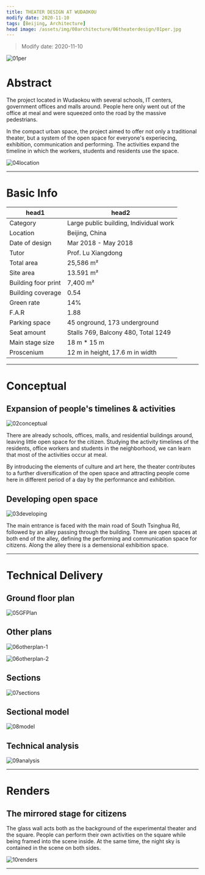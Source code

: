 ```yaml
---
title: THEATER DESIGN AT WUDAOKOU
modify date: 2020-11-10
tags: [Beijing, Architecture]
head image: /assets/img/00architecture/06theaterdesign/01per.jpg
---
```


> Modify date: 2020-11-10

![01per](../../assets/img/00architecture/06theaterdesign/01per.jpg)

# Abstract

The project located in Wudaokou with several schools, IT centers, government offices and malls around. People here only went out of the office at meal and were squeezed onto the road by the massive pedestrians.

In the compact urban space, the project aimed to offer not only a traditional theater, but a system of the open space for everyone's experiecing, exhibition, communication and performing. The activities expand the timeline in which the workers, students and residents use the space.

![04location](../../assets/img/00architecture/06theaterdesign/04location.jpg)

---

# Basic Info

head1 | head2
--- | ---
Category | Large public building, Individual work 
Location | Beijing, China 
Date of design | Mar 2018 - May 2018 
Tutor | Prof. Lu Xiangdong 
Total area | 25,586 m² 
Site area | 13.591 m² 
Building foor print | 7,400 m² 
Building coverage | 0.54 
Green rate | 14% 
F.A.R | 1.88 
Parking space | 45 onground, 173 underground 
Seat amount | Stalls 769, Balcony 480, Total 1249 
Main stage size | 18 m * 15 m 
Proscenium | 12 m in height, 17.6 m in width 

---

# Conceptual

## Expansion of people's timelines & activities

![02conceptual](../../assets/img/00architecture/06theaterdesign/02conceptual.jpg)

There are already schools, offices, malls, and residential buildings around, leaving little open space for the citizen. Studying the activity timelines of the residents, office workers and students in the neighborhood, we can learn that most of the activities occur at meal. 

By introducing the elements of culture and art here, the theater contributes to a further diversification of the open space and attracting people come here in different period of a day by the performance and exhibition.

## Developing open space

![03developing](../../assets/img/00architecture/06theaterdesign/03developing.jpg)

The main entrance is faced with the main road of South Tsinghua Rd, followed by an alley passing through the building. There are open spaces at both end of the alley, defining the performing and communication space for citizens. Along the alley there is a demensional exhibition space.

---

# Technical Delivery

## Ground floor plan

![05GFPlan](../../assets/img/00architecture/06theaterdesign/05GFPlan.jpg)

## Other plans

![06otherplan-1](../../assets/img/00architecture/06theaterdesign/06otherplan-1.jpg)

![06otherplan-2](../../assets/img/00architecture/06theaterdesign/06otherplan-2.jpg)

## Sections

![07sections](../../assets/img/00architecture/06theaterdesign/07sections.jpg)

## Sectional model

![08model](../../assets/img/00architecture/06theaterdesign/08model.jpg)

## Technical analysis

![09analysis](../../assets/img/00architecture/06theaterdesign/09analysis.jpg)

---

# Renders

## The mirrored stage for citizens

The glass wall acts both as the background of the experimental theater and the square. People can perform their own activities on the square while being framed into the scene inside. At the same time, the night sky is contained in the scene on both sides.

![10renders](../../assets/img/00architecture/06theaterdesign/10renders.jpg)

---

